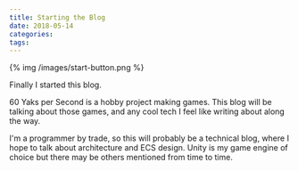 ```yaml
---
title: Starting the Blog
date: 2018-05-14
categories:
tags:
---
```


{% img /images/start-button.png %}

Finally I started this blog.

<!-- more -->

60 Yaks per Second is a hobby project making games. This blog will be talking about those games, and any cool tech I feel like writing about along the way.

I'm a programmer by trade, so this will probably be a technical blog, where I hope to talk about architecture and ECS design. Unity is my game engine of choice but there may be others mentioned from time to time.